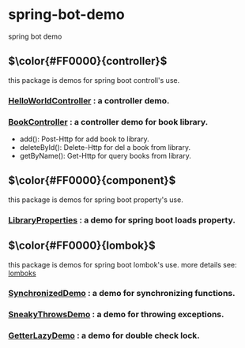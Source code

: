# spring-bot-demo
spring bot demo

## $\color{#FF0000}{controller}$
this package is demos for spring boot controll's use.

### [HelloWorldController](./src/main/java/com/spring/bot/demo/controller/HelloWorldController.java) : a controller demo.
### [BookController](./src/main/java/com/spring/bot/demo/controller/BookController.java) : a controller demo for book library. 
* add(): Post-Http for add book to library.
* deleteById(): Delete-Http for del a book from library.
* getByName(): Get-Http for query books from library.

## $\color{#FF0000}{component}$
this package is demos for spring boot property's use.

### [LibraryProperties](./src/main/java/com/spring/bot/demo/component/LibraryProperties.java) :  a demo for spring boot loads property.

## $\color{#FF0000}{lombok}$
this package is demos for spring boot lombok's use. more details see: [lomboks](https://hezhiqiang8909.gitbook.io/java/docs/javalib/lombok)

### [SynchronizedDemo](./src/main/java/com/spring/bot/demo/lombok/SynchronizedDemo.java) :  a demo for synchronizing functions.

### [SneakyThrowsDemo](./src/main/java/com/spring/bot/demo/lombok/SneakyThrowsDemo.java) :  a demo for throwing exceptions.

### [GetterLazyDemo](./src/main/java/com/spring/bot/demo/lombok/GetterLazyDemo.java) :  a demo for double check lock.

